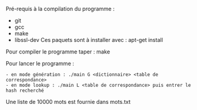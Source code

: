 Pré-requis à la compilation du programme :
- git
- gcc
- make
- libssl-dev
Ces paquets sont à installer avec : apt-get install <paquet>

Pour compiler le programme taper : make

Pour lancer le programme :

	- en mode génération : ./main G <dictionnaire> <table de correspondance> 
	- en mode lookup : ./main L <table de correspondance> puis entrer le hash recherché
	
Une liste de 10000 mots est fournie dans mots.txt
